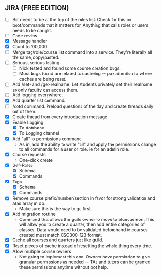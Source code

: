 ## JIRA (FREE EDITION)

- [ ] Bot needs to be at the top of the roles list. Check for this on boot/commands that it matters for. Anything that calls roles or users needs to be caught.
- [ ] Code review
- [x] Message handler
- [x] Count to 100,000
- [ ] Merge tag/role/course list command into a service. They're literally all the same, copy/pasted.
- [ ] Serious, serious testing.
  - [ ] Nick tested and found some course creation bugs.
  - [ ] Most bugs found are related to cacheing -- pay attention to where caches are being reset.
- [ ] Add /set- and /get-realname. Let students privately set their realname so only faculty can access them.
- [ ] Add logging everywhere.
- [x] Add quarter list command.
- [ ] /qotd command. Preload questions of the day and create threads daily out of them.
- [x] Create thread from every introduction message
- [x] Enable Logging
  - [x] To database
  - [x] To Logging channel
- [x] Add "all" to permissions command
  - As in, add the ability to write "all" and apply the permissions change to all commands for a user or role. ie for an admin role.
- [x] Course requests
  - One-click create
- [x] Self-Roles
  - [x] Schema
  - [x] Commands
- [x] Tags
  - [x] Schema
  - [x] Commands
- [x] Remove course prefix/number/section in favor for strong validation and alias array in db.
  - Make sure this is the way to go first.
- [x] Add migration routine
  - Command that allows the guild owner to move to bluedaemon. This will allow you to create a quarter, then add entire categories of classes. Data would need to be validated beforehand ie courses created must match CSC300-123 format.
- [x] Cache all courses and quarters just like guild.
- [x] Reset pieces of cache instead of resetting the whole thing every time.
- [x] Allow multiple course owners
  - Not going to implement this one. Owners have permission to give granular permissions as needed -- TAs and tutors can be granted these permissions anytime without bot help.
